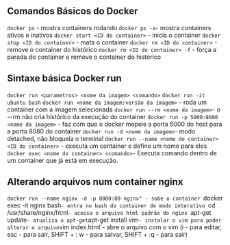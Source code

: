 ## Comandos Básicos do Docker

`docker ps` - mostra containers rodando
`docker ps -a`- mostra containers ativos e inativos
`docker start <ID do container>` - inicia o container
`docker stop <ID do container>` - mata o container
`docker rm <ID do container>` - remove o container do histórico
`docker rm <ID do container> -f` - força a parada do container e remove o container do histórico

## Sintaxe básica Docker run

`docker run <parametros> <nome da imagem> <comando>`
`docker run -it ubuntu bash`
`docker run <nome da imagem:versão da imagem>` - roda um container com a imagem selecionada
`docker run --rm <nome da imagem>`- o --rm não cria histórico da execução do container
`docker run -p 5000:8080 <nome da imagem>` - faz com que o docker mepeie a porta 5000 do host para a porta 8080 do container
`docker run -d <nome da imagem>`- modo detached, não bloqueia o terminal
`docker run --name <nome do container> <ID do container>` - executa um container e define um nome para eles
`docker exec <nome do container> <comando>`- Executa comando dentro de um container que já está em execução.

## Alterando arquivos num container nginx

`docker run --name nginx -d -p 8080:80 nginx" - sobe o container
`docker exec -it nginx bash`- entra no bash do container de modo interativo
`cd /usr/share/nginx/html`- acessa o arquivo html padrão do nginx
`apt-get update` - atualiza o apt-get
`apt-get install vim` - instalar o vim para poder alterar o arquivo
`vim index.html`- abre o arquivo com o vim (i - para editar, esc - para sair, SHIFT + : w - para salvar, SHIFT + :q - para sair)